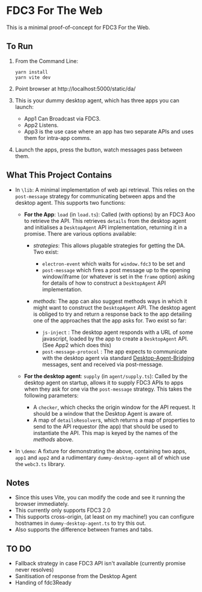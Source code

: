 # FDC3 For The Web 

This is a minimal proof-of-concept for FDC3 For the Web.

## To Run

1.  From the Command Line:
    ```
    yarn install
    yarn vite dev
    ```

2. Point browser at http://localhost:5000/static/da/

3. This is your dummy desktop agent, which has three apps you can launch:

    - App1 Can Broadcast via FDC3.
    - App2 Listens.
    - App3 is the use case where an app has two separate APIs and uses them for intra-app comms.

4. Launch the apps, press the button, watch messages pass between them.

## What This Project Contains

 - In `\lib`:  A minimal implementation of web api retrieval.  This relies on the `post-message` strategy for communicating between apps and the desktop agent.  This supports two functions:

   - **For the App**: `load` (in `load.ts`): Called (with options) by an FDC3 Aoo to retrieve the API.  This retrieves `details` from the desktop agent and initialises a `DesktopAgent` API implementation, returning it in a promise.  There are various options available:

      - _strategies_: This allows plugable strategies for getting the DA.  Two exist:
        -  `electron-event` which waits for `window.fdc3` to be set and 
        - `post-message` which fires a post message up to the opening window/iframe (or whatever is set in the `frame` option) asking for details of how to construct a `DesktopAgent` API implementation.

      - _methods_:  The app can also suggest methods ways in which it might want to construct the `DesktopAgent` API.  The desktop agent is obliged to try and return a response back to the app detailing one of the approaches that the app asks for.  Two exist so far:
        - `js-inject` : The desktop agent responds with a URL of some javascript, loaded by the app to create a `DesktopAgent` API.  (See App2 which does this)
        - `post-message-protocol` : The app expects to communicate with the desktop agent via standard [Desktop-Agent-Bridging](https://fdc3.finos.org/docs/next/agent-bridging/spec) messages, sent and received via post-message. 


   - **For the desktop agent**: `supply` (in `agent/supply.ts`):  Called by the desktop agent on startup, allows it to supply FDC3 APIs to apps when they ask for one via the `post-message` strategy.  This takes the following parameters:
     - A `checker`, which checks the origin window for the API request.  It should be a window that the Desktop Agent is aware of.
     - A map of `detailsResolver`s, which returns a map of properties to send to the API requestor (the app) that should be used to instantiate the API.  This map is keyed by the names of the _methods_ above.

 - In `\demo`:  A fixture for demonstrating the above, containing two apps, `app1` and `app2` and a rudimentary `dummy-desktop-agent` all of which use the `webc3.ts` library.



## Notes

- Since this uses Vite, you can modify the code and see it running the browser immediately.
- This currently only supports FDC3 2.0
- This supports cross-origin, (at least on my machine!) you can configure hostnames in `dummy-desktop-agent.ts` to try this out.
- Also supports the difference between frames and tabs.

## TO DO

 - Fallback strategy in case FDC3 API isn't available (currently promise never resolves)
 - Sanitisation of response from the Desktop Agent
 - Handing of fdc3Ready


